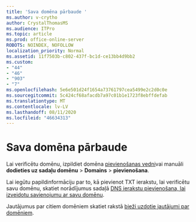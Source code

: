 ```yaml
---
title: 'Sava domēna pārbaude '
ms.author: v-crytho
author: CrystalThomasMS
ms.audience: ITPro
ms.topic: article
ms.prod: office-online-server
ROBOTS: NOINDEX, NOFOLLOW
localization_priority: Normal
ms.assetid: 11f7503b-c802-437f-bc1d-ce13bb4d9bb2
ms.custom:
- "44"
- "46"
- "903"
- "7"
ms.openlocfilehash: 5e6e501d24f1654a73761797cea5499e2c2d0c0e
ms.sourcegitcommit: 5c424cf68afacdb7a97c01b1e1723f8ebffdefab
ms.translationtype: MT
ms.contentlocale: lv-LV
ms.lasthandoff: 08/11/2020
ms.locfileid: "46634313"
---
```

# <a name="how-to-verify-your-domain"></a>Sava domēna pārbaude

Lai verificētu domēnu, izpildiet domēna [pievienošanas vedni](https://portal.office.com/adminportal/home#/Domains/Wizard)vai manuāli **dodieties uz sadaļu domēnu**  >  **Domains**  >  **pievienošana**.

Lai iegūtu papildinformāciju par to, kā pievienot TXT ierakstu, lai verificētu savu domēnu, skatiet norādījumus sadaļā [DNS ierakstu pievienošana, lai izveidotu savienojumu ar savu domēnu](https://docs.microsoft.com/microsoft-365/admin/get-help-with-domains/create-dns-records-at-any-dns-hosting-provider).

Jautājumus par citiem domēniem skatiet rakstā [bieži uzdotie jautājumi par domēniem](https://docs.microsoft.com/microsoft-365/admin/setup/domains-faq).
